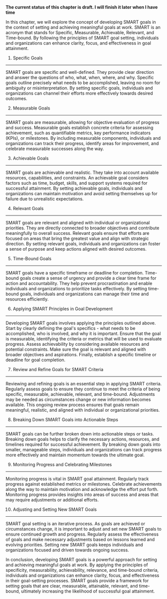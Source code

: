 **The current status of this chapter is draft. I will finish it later when I have time**

In this chapter, we will explore the concept of developing SMART goals in the context of setting and achieving meaningful goals at work. SMART is an acronym that stands for Specific, Measurable, Achievable, Relevant, and Time-bound. By following the principles of SMART goal setting, individuals and organizations can enhance clarity, focus, and effectiveness in goal attainment.

1. Specific Goals
-----------------

SMART goals are specific and well-defined. They provide clear direction and answer the questions of who, what, when, where, and why. Specific goals outline precisely what needs to be accomplished, leaving no room for ambiguity or misinterpretation. By setting specific goals, individuals and organizations can channel their efforts more effectively towards desired outcomes.

2. Measurable Goals
-------------------

SMART goals are measurable, allowing for objective evaluation of progress and success. Measurable goals establish concrete criteria for assessing achievement, such as quantifiable metrics, key performance indicators (KPIs), or milestones. By including measurable components, individuals and organizations can track their progress, identify areas for improvement, and celebrate measurable successes along the way.

3. Achievable Goals
-------------------

SMART goals are achievable and realistic. They take into account available resources, capabilities, and constraints. An achievable goal considers factors such as time, budget, skills, and support systems required for successful attainment. By setting achievable goals, individuals and organizations can maintain motivation and avoid setting themselves up for failure due to unrealistic expectations.

4. Relevant Goals
-----------------

SMART goals are relevant and aligned with individual or organizational priorities. They are directly connected to broader objectives and contribute meaningfully to overall success. Relevant goals ensure that efforts are focused on areas that bring the greatest value and align with strategic direction. By setting relevant goals, individuals and organizations can foster a sense of purpose and keep actions aligned with desired outcomes.

5. Time-Bound Goals
-------------------

SMART goals have a specific timeframe or deadline for completion. Time-bound goals create a sense of urgency and provide a clear time frame for action and accountability. They help prevent procrastination and enable individuals and organizations to prioritize tasks effectively. By setting time-bound goals, individuals and organizations can manage their time and resources efficiently.

6. Applying SMART Principles in Goal Development
------------------------------------------------

Developing SMART goals involves applying the principles outlined above. Start by clearly defining the goal's specifics - what needs to be accomplished, who is involved, and why it is important. Ensure that the goal is measurable, identifying the criteria or metrics that will be used to evaluate progress. Assess achievability by considering available resources and potential constraints. Make sure the goal is relevant and aligned with broader objectives and aspirations. Finally, establish a specific timeline or deadline for goal completion.

7. Review and Refine Goals for SMART Criteria
---------------------------------------------

Reviewing and refining goals is an essential step in applying SMART criteria. Regularly assess goals to ensure they continue to meet the criteria of being specific, measurable, achievable, relevant, and time-bound. Adjustments may be needed as circumstances change or new information becomes available. This ongoing review process ensures that goals remain meaningful, realistic, and aligned with individual or organizational priorities.

8. Breaking Down SMART Goals into Actionable Steps
--------------------------------------------------

SMART goals can be further broken down into actionable steps or tasks. Breaking down goals helps to clarify the necessary actions, resources, and timelines required for successful achievement. By breaking down goals into smaller, manageable steps, individuals and organizations can track progress more effectively and maintain momentum towards the ultimate goal.

9. Monitoring Progress and Celebrating Milestones
-------------------------------------------------

Monitoring progress is vital in SMART goal attainment. Regularly track progress against established metrics or milestones. Celebrate achievements along the way to maintain motivation and acknowledge the effort put forth. Monitoring progress provides insights into areas of success and areas that may require adjustments or additional efforts.

10. Adjusting and Setting New SMART Goals
-----------------------------------------

SMART goal setting is an iterative process. As goals are achieved or circumstances change, it is important to adjust and set new SMART goals to ensure continued growth and progress. Regularly assess the effectiveness of goals and make necessary adjustments based on lessons learned and evolving priorities. Setting new SMART goals keeps individuals and organizations focused and driven towards ongoing success.

In conclusion, developing SMART goals is a powerful approach for setting and achieving meaningful goals at work. By applying the principles of specificity, measurability, achievability, relevance, and time-bound criteria, individuals and organizations can enhance clarity, focus, and effectiveness in their goal-setting processes. SMART goals provide a framework for setting goals that are clear, measurable, attainable, relevant, and time-bound, ultimately increasing the likelihood of successful goal attainment.
